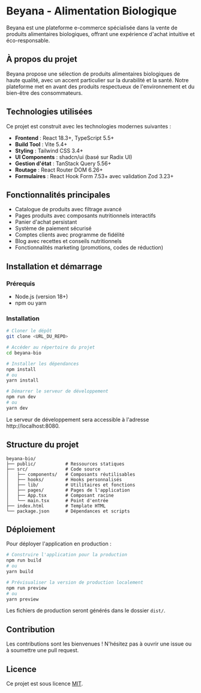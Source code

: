# Beyana - Alimentation Biologique

Beyana est une plateforme e-commerce spécialisée dans la vente de produits alimentaires biologiques, offrant une expérience d'achat intuitive et éco-responsable.

## À propos du projet

Beyana propose une sélection de produits alimentaires biologiques de haute qualité, avec un accent particulier sur la durabilité et la santé. Notre plateforme met en avant des produits respectueux de l'environnement et du bien-être des consommateurs.

## Technologies utilisées

Ce projet est construit avec les technologies modernes suivantes :

- **Frontend** : React 18.3+, TypeScript 5.5+
- **Build Tool** : Vite 5.4+
- **Styling** : Tailwind CSS 3.4+
- **UI Components** : shadcn/ui (basé sur Radix UI)
- **Gestion d'état** : TanStack Query 5.56+
- **Routage** : React Router DOM 6.26+
- **Formulaires** : React Hook Form 7.53+ avec validation Zod 3.23+

## Fonctionnalités principales

- Catalogue de produits avec filtrage avancé
- Pages produits avec composants nutritionnels interactifs
- Panier d'achat persistant
- Système de paiement sécurisé
- Comptes clients avec programme de fidélité
- Blog avec recettes et conseils nutritionnels
- Fonctionnalités marketing (promotions, codes de réduction)

## Installation et démarrage

### Prérequis
- Node.js (version 18+)
- npm ou yarn

### Installation

```bash
# Cloner le dépôt
git clone <URL_DU_REPO>

# Accéder au répertoire du projet
cd beyana-bio

# Installer les dépendances
npm install
# ou
yarn install

# Démarrer le serveur de développement
npm run dev
# ou
yarn dev
```

Le serveur de développement sera accessible à l'adresse http://localhost:8080.

## Structure du projet

```
beyana-bio/
├── public/           # Ressources statiques
├── src/              # Code source
│   ├── components/   # Composants réutilisables
│   ├── hooks/        # Hooks personnalisés
│   ├── lib/          # Utilitaires et fonctions
│   ├── pages/        # Pages de l'application
│   ├── App.tsx       # Composant racine
│   └── main.tsx      # Point d'entrée
├── index.html        # Template HTML
└── package.json      # Dépendances et scripts
```

## Déploiement

Pour déployer l'application en production :

```bash
# Construire l'application pour la production
npm run build
# ou
yarn build

# Prévisualiser la version de production localement
npm run preview
# ou
yarn preview
```

Les fichiers de production seront générés dans le dossier `dist/`.

## Contribution

Les contributions sont les bienvenues ! N'hésitez pas à ouvrir une issue ou à soumettre une pull request.

## Licence

Ce projet est sous licence [MIT](LICENSE).
